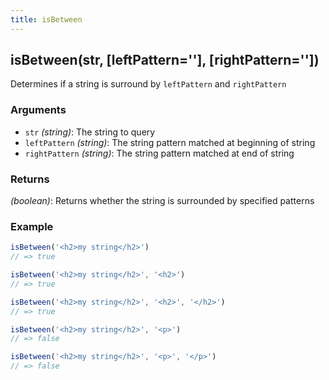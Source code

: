 ```yaml
---
title: isBetween
---
```


## isBetween(str, [leftPattern=''], [rightPattern=''])

Determines if a string is surround by `leftPattern` and `rightPattern`


### Arguments
* `str` *(string)*: The string to query
* `leftPattern` *(string)*: The string pattern matched at beginning of string
* `rightPattern` *(string)*: The string pattern matched at end of string

### Returns
*(boolean)*: Returns whether the string is surrounded by specified patterns


### Example
```js
isBetween('<h2>my string</h2>')
// => true

isBetween('<h2>my string</h2>', '<h2>')
// => true

isBetween('<h2>my string</h2>', '<h2>', '</h2>')
// => true

isBetween('<h2>my string</h2>', '<p>')
// => false

isBetween('<h2>my string</h2>', '<p>', '</p>')
// => false
```
